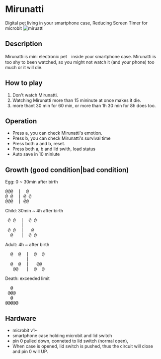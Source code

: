 # Mirunatti
Digital pet living in your smartphone case, Reducing Screen Timer for microbit
![miruatti](https://github.com/Arei1126/Mirunatti/assets/103196861/efbec6ed-9d85-4cb6-941d-41cd11124130)

## Description
Mirunatti is mini electronic pet　inside your smartphone case. Mirunatti is too shy to been watched, so you might not watch it (and your phone) too much or it will die. 

## How to play
1. Don't watch Mirunatti.
1. Watching Mirunatti more than 15 mininute at once makes it die.
1. more thant 30 min for 60 min, or more than 1h 30 min for 8h does too.

## Operation
- Press a, you can check Mirunatti's emotion.
- Press b, you can check Mirunatti's survival time 
- Press both a and b, reset.
- Press both a, b and lid swith, load status
- Auto save in 10 miniute

## Growth (good condition|bad condition)
Egg: 0 ~ 30min after birth
<pre>
@@@  |  @
@ @  | @ @
@@@  | @@
</pre>

Child: 30min ~ 4h after birth
<pre>
 @ @  |  @ @
      |  
 @ @  |   @
  @   |  @ @
</pre>
Adult: 4h ~ after birth
<pre>
  @  @  |  @  @
        |  
  @  @  |   @@
   @@   |  @  @
</pre>

Death: exceeded limit
<pre>
  @  
 @@@
  @
@@@@@
</pre>
## Hardware
- microbit v1~
- smartphone case holding microbit and lid switch
- pin 0 pulled down, conneted to lid switch (normal open),
- When case is opened, lid switch is pushed, thus the circuit will close and pin 0 will UP.

